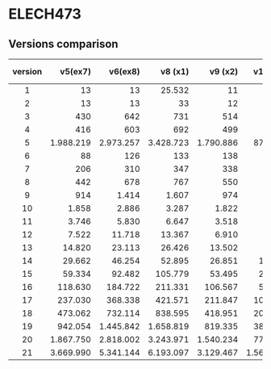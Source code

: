 # ELECH473

## Versions comparison
| version |  v5(ex7)   |  v6(ex8)   | v8 (x1)    | v9 (x2)   | v10 (x4)  | v11 (x8)| v12 (x8)|v13 (x16)|v14 (x32)|v15 (x1024)|
|:-------:|-----------:|-----------:|-----------:|----------:|----------:|--------:|--------:|--------:|--------:|----------:|
|    1    |    13      |    13      |   25.532   |        11 | 11        | 11      | 11      | 11      | 11      | 11        |
|    2    |    13      |    13      |    33      |        12 | 12        | 12      | 12      | 12      | 12      | 12        |
|    3    |    430     |    642     |    731     |       514 | 554       | 585     | 500     | 528     | 556     | 1425      |
|    4    |    416     |    603     |    692     |       499 | 539       | 570     | 485     | 513     | 541     | 1410      |
|    5    |  1.988.219 |  2.973.257 |  3.428.723 | 1.790.886 | 875.705   | 466.455 | 396.314 | 202.722 | 103.878 | 10.944    |
|    6    |    88      |    126     |    133     |       138 | 145       | 153     | 134     | 142     | 150     | 478       |
|    7    |    206     |    310     |    347     |       338 | 355       | 373     | 324     | 342     | 360     | 956       |
|    8    |    442     |    678     |    767     |       550 | 590       | 621     | 536     | 564     | 592     | 1.461     |
|    9    |    914     |   1.414    |   1.607    |       974 | 802       | 868     | 745     | 768     | 824     | 1.967     |
|    10   |   1.858    |   2.886    |   3.287    |     1.822 | 1.226     | 1.084   | 969     | 1.005   | 1.056   | 2.474     |
|    11   |   3.746    |   5.830    |   6.647    |     3.518 | 2.074     | 1.516   | 1.297   | 1.193   | 1.285   | 2.982     |
|    12   |   7.522    |   11.718   |   13.367   |     6.910 | 3.770     | 2.380   | 2.033   | 1.569   | 1.477   | 3.491     |
|    13   |   14.820   |   23.113   |   26.426   |    13.502 | 7.063     | 4.054   | 3.451   | 2.288   | 1.837   | 3.980     |
|    14   |   29.662   |   46.254   |   52.895   |    26.851 | 13.724    | 7.435   | 6.320   | 3.741   | 2.566   | 4.458     |
|    15   |   59.334   |   92.482   |  105.779   |    53.495 | 26.992    | 14.143  | 12.004  | 6.593   | 3.970   | 4.925     |
|    16   |  118.630   |  184.722   |  211.331   |   106.567 | 53.312    | 27.343  | 23.156  | 12.081  | 6.469   | 5.393     |
|    17   |  237.030   |  368.338   |  421.571   |   211.847 | 105.088   | 52.879  | 44.596  | 21.812  | 11.824  | 5.768     |
|    18   |  473.062   |  732.114   |  838.595   |   418.951 | 205.184   | 98.962  | 82.487  | 42.783  | 22.555  | 6.539     |
|    19   |  942.054   |  1.445.842 |  1.658.819 |   819.335 | 385.411   | 197.245 | 164.386 | 84.746  | 44.038  | 8.102     |
|    20   |  1.867.750 |  2.818.002 |  3.243.971 | 1.540.234 | 770.414   | 393.832 | 328.205 | 168.693 | 87.025  | 11.249    |
|    21   |  3.669.990 |  5.341.144 |  6.193.097 | 3.129.467 | 1.565.026 | 799.327 | 668.164 | 342.767 | 176.110 | 17.693    |
